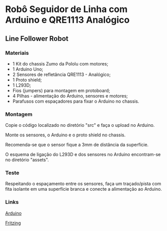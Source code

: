 # Robô Seguidor de Linha com Arduino e QRE1113 Analógico

## Line Follower Robot

### Materiais

* 1 Kit do chassis Zumo da Pololu com motores;
* 1 Arduino Uno;
* 2 Sensores de refletância QRE1113 - Analógico;
* 1 Proto shield;
* 1 L293D;
* Fios (jumpers) para montagem em protoboard;
* 4 Pilhas - alimentação do Arduino, sensores e motores;
* Parafusos com espaçadores para fixar o Arduino no chassis.

### Montagem

Copie o código localizado no diretório "src" e faça o upload no Arduino.

Monte os sensores, o Arduino e o proto shield no chassis.

Recomenda-se que o sensor fique a 3mm de distância da superfície.

O esquema de ligação do L293D e dos sensores no Arduino encontram-se no diretório "assets".

### Teste

Respeitando o espaçamento entre os sensores, faça um traçado/pista com fita isolante em uma superfície branca e conecte a alimentação ao Arduino.

### Links

[Arduino](https://www.arduino.cc)

[Fritzing](https://fritzing.org)
